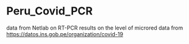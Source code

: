 # Peru_Covid_PCR
data from Netlab on RT-PCR results on the level of microred
data from https://datos.ins.gob.pe/organization/covid-19
